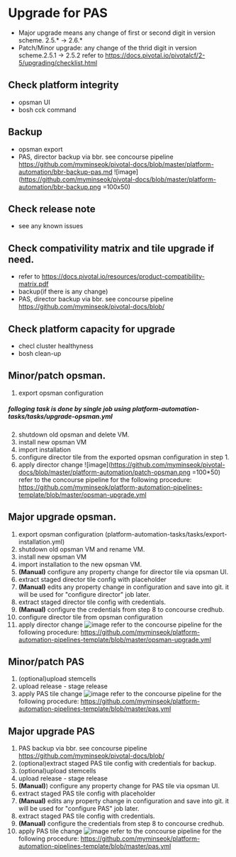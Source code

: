 # Upgrade for PAS
- Major upgrade means any change of first or second digit in version scheme. 2.5.* -> 2.6.*
- Patch/Minor upgrade: any change of the thrid digit in version scheme.2.5.1 -> 2.5.2
refer to https://docs.pivotal.io/pivotalcf/2-5/upgrading/checklist.html


## Check platform integrity
- opsman UI 
- bosh cck command

## Backup
- opsman export 
- PAS, director backup via bbr. see concourse pipeline https://github.com/myminseok/pivotal-docs/blob/master/platform-automation/bbr-backup-pas.md
![image](https://github.com/myminseok/pivotal-docs/blob/master/platform-automation/bbr-backup.png =100x50)

## Check release note
- see any known issues

## Check compativility matrix and tile upgrade if need.
- refer to https://docs.pivotal.io/resources/product-compatibility-matrix.pdf
- backup(if there is any change)
- PAS, director backup via bbr. see concourse pipeline https://github.com/myminseok/pivotal-docs/blob/

## Check platform capacity for upgrade
- checl cluster healthyness
- bosh clean-up

## **Minor/patch** opsman. 

1. export opsman configuration 
##### folloging task is done by single job using platform-automation-tasks/tasks/upgrade-opsman.yml
2. shutdown old opsman and delete VM.
3. install new opsman VM
4. import installation
5. configure director tile from the exported opsman configuration in step 1.
6. apply director change
![image](https://github.com/myminseok/pivotal-docs/blob/master/platform-automation/patch-opsman.png =100*50)
refer to the concourse pipeline for the following procedure: https://github.com/myminseok/platform-automation-pipelines-template/blob/master/opsman-upgrade.yml

## **Major** upgrade opsman. 

1. export opsman configuration (platform-automation-tasks/tasks/export-installation.yml)
2. shutdown old opsman VM and rename VM.
3. install new opsman VM
4. import installation to the new opsman VM.
5. **(Manual)** configure any property change for director tile via opsman UI.
6. extract staged director tile config with placeholder
7. **(Manual)** edits any property change in configuration and save into git. it will be used for "configure director" job later.
8. extract staged director tile config with credentials. 
9. **(Manual)** configure the credentials from step 8 to concourse credhub.
10. configure director tile from opsman configuration
11. apply director change
![image](https://github.com/myminseok/pivotal-docs/blob/master/platform-automation/major-upgrade-opsman.png)
refer to the concourse pipeline for the following procedure: https://github.com/myminseok/platform-automation-pipelines-template/blob/master/opsman-upgrade.yml

## **Minor/patch** PAS
1. (optional)upload stemcells
2. upload release - stage release 
3. apply PAS tile change
![image](https://github.com/myminseok/pivotal-docs/blob/master/platform-automation/patch-opsman.png)
refer to the concourse pipeline for the following procedure: https://github.com/myminseok/platform-automation-pipelines-template/blob/master/pas.yml

## **Major** upgrade PAS
1. PAS backup via bbr. see concourse pipeline https://github.com/myminseok/pivotal-docs/blob/
2. (optional)extract staged PAS tile config with credentials for backup.
3. (optional)upload stemcells
4. upload release - stage release
5. **(Manual)**) configure any property change for PAS tile via opsman UI.
6. extract staged PAS tile config with placeholder
7. **(Manual)** edits any property change in configuration and save into git. it will be used for "configure PAS" job later.
8. extract staged PAS tile config with credentials. 
9. **(Manual)** configure the credentials from step 8 to concourse credhub.
10. apply PAS tile change
![image](https://github.com/myminseok/pivotal-docs/blob/master/platform-automation/major-upgrade-pas.png)
refer to the concourse pipeline for the following procedure: https://github.com/myminseok/platform-automation-pipelines-template/blob/master/pas.yml

